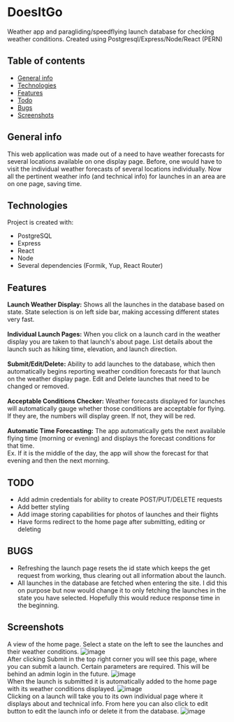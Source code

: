 # DoesItGo
Weather app and paragliding/speedflying launch database for checking weather conditions.
Created using Postgresql/Express/Node/React (PERN)

## Table of contents
* [General info](#general-info)
* [Technologies](#technologies)
* [Features](#features)
* [Todo](#todo)
* [Bugs](#bugs)
* [Screenshots](#screenshots)

## General info
This web application was made out of a need to have weather forecasts for several locations available on one display page.
Before, one would have to visit the individual weather forecasts of several locations individually.
Now all the pertinent weather info (and technical info) for launches in an area are on one page, saving time.
	
## Technologies
Project is created with:
* PostgreSQL
* Express
* React
* Node
* Several dependencies (Formik, Yup, React Router)
	
## Features
**Launch Weather Display:** Shows all the launches in the database based on state. State selection is on left side bar, making accessing different states very fast.
<br />
<br />
**Individual Launch Pages:** When you click on a launch card in the weather display you are taken to that launch's about page. List details about the launch such as hiking time, elevation, and launch direction.
<br />
<br />
**Submit/Edit/Delete:** Ability to add launches to the database, which then automatically begins reporting weather condition forecasts for that launch on the weather display page. Edit and Delete launches that need to be changed or removed.
<br />
<br />
**Acceptable Conditions Checker:** Weather forecasts displayed for launches will automatically gauge whether those conditions are acceptable for flying. If they are, the numbers will display green. If not, they will be red.
<br />
<br />
**Automatic Time Forecasting:** The app automatically gets the next available flying time (morning or evening) and displays the forecast conditions for that time. 
<br />
Ex. If it is the middle of the day, the app will show the forecast for that evening and then the next morning.
<br />

## TODO
* Add admin credentials for ability to create POST/PUT/DELETE requests
* Add better styling
* Add image storing capabilities for photos of launches and their flights
* Have forms redirect to the home page after submitting, editing or deleting

## BUGS
* Refreshing the launch page resets the id state which keeps the get request from working, thus clearing out all information about the launch.
* All launches in the database are fetched when entering the site. I did this on purpose but now would change it to only fetching the launches in the state you have selected. Hopefully this would reduce response time in the beginning.

## Screenshots
A view of the home page. Select a state on the left to see the launches and their weather conditions.
![image](https://user-images.githubusercontent.com/85317430/218202758-d05ad217-2b43-429c-b257-0a3f48d8a75f.png)
<br />
After clicking Submit in the top right corner you will see this page, where you can submit a launch. Certain parameters are required. This will be behind an admin login in the future.
![image](https://user-images.githubusercontent.com/85317430/218202975-ff32ac53-9d6f-425c-a03a-d9bf805a0f39.png)
<br />
When the launch is submitted it is automatically added to the home page with its weather conditions displayed.
![image](https://user-images.githubusercontent.com/85317430/218203798-169a144d-ed07-4d39-a012-5ee1317f0cab.png)
<br />
Clicking on a launch will take you to its own individual page where it displays about and technical info. From here you can also click to edit button to edit the launch info or delete it from the database.
![image](https://user-images.githubusercontent.com/85317430/218204017-b6b300cf-8bdf-4072-a3fb-bda46d012758.png)
